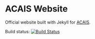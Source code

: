 ACAIS Website
=====

Official website built with Jekyll for [ACAIS](https://acais.nl).

Build status: [![Build Status](https://travis-ci.org/SymCo/acais-website.svg?branch=gh-pages)](https://travis-ci.org/SymCo/acais-website)
